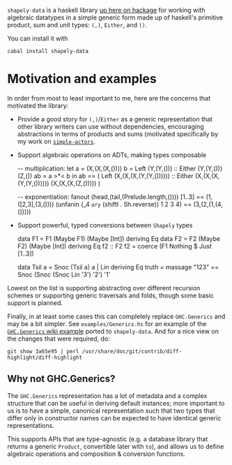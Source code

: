 `shapely-data` is a haskell library [up here on hackage](http://hackage.haskell.org/package/shapely-data)
for working with algebraic datatypes in a simple generic form made up of
haskell's primitive product, sum and unit types: `(,)`, `Either`, and `()`.

You can install it with

    cabal install shapely-data

# Motivation and examples

In order from most to least important to me, here are the concerns that
motivated the library:

- Provide a good story for `(,)`/`Either` as a generic representation that
  other library writers can use without dependencies, encouraging abstractions
  in terms of products and sums (motivated specifically by my work on
  [`simple-actors`](http://hackage.haskell.org/package/simple-actors).

- Support algebraic operations on ADTs, making types composable

    -- multiplication:
    let a = (X,(X,(X,())))
        b = Left (Y,(Y,())) :: Either (Y,(Y,())) (Z,())
        ab = a >*< b
     in ab == ( Left (X,(X,(X,(Y,(Y,()))))) 
                :: Either (X,(X,(X,(Y,(Y,()))))) (X,(X,(X,(Z,())))) )

    -- exponentiation:
    fanout (head,(tail,(Prelude.length,()))) [1..3]    == (1,([2,3],(3,())))
    (unfanin (_4 `ary` (shiftl . Sh.reverse)) 1 2 3 4) == (3,(2,(1,(4,()))))

- Support powerful, typed conversions between `Shapely` types

    data F1 = F1 (Maybe F1) (Maybe [Int]) deriving Eq
    data F2 = F2 (Maybe F2) (Maybe [Int]) deriving Eq
    f2 :: F2
    f2 = coerce (F1 Nothing $ Just [1..3])

    data Tsil a = Snoc (Tsil a) a | Lin deriving Eq
    truth = massage "123" == Snoc (Snoc (Snoc Lin '3') '2') '1'
    
Lowest on the list is supporting abstracting over different recursion schemes
or supporting generic traversals and folds, though some basic support is
planned.

Finally, in at least some cases this can completely replace `GHC.Generics` and
may be a bit simpler. See `examples/Generics.hs` for an example of the
[`GHC.Generics` wiki example](http://www.haskell.org/haskellwiki/GHC.Generics)
ported to `shapely-data`. And for a nice view on the changes that were
required, do:

    git show 3a65e95 | perl /usr/share/doc/git/contrib/diff-highlight/diff-highlight


## Why not GHC.Generics?

The `GHC.Generics` representation has a lot of metadata and a complex
structure that can be useful in deriving default instances; more important to
us is to have a simple, canonical representation such that two types that
differ only in constructor names can be expected to have identical generic
representations. 

This supports APIs that are type-agnostic (e.g. a database library that returns
a generic `Product`, convertible later with `to`), and allows us to define
algebraic operations and composition & conversion functions.
